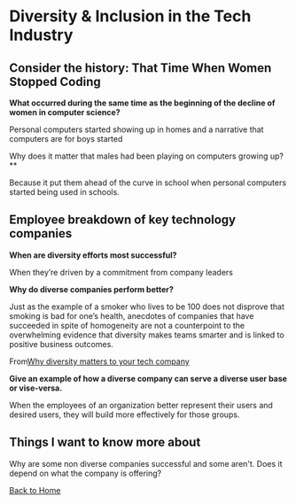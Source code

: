 # Diversity & Inclusion in the Tech Industry

## Consider the history: That Time When Women Stopped Coding

**What occurred during the same time as the beginning of the decline of women in computer science?**

Personal computers started showing up in homes and a narrative that computers are for boys started

Why does it matter that males had been playing on computers growing up?**

Because it put them ahead of the curve in school when personal computers started being used in schools.

## Employee breakdown of key technology companies

**When are diversity efforts most successful?**

When they’re driven by a commitment from company leaders

**Why do diverse companies perform better?**

Just as the example of a smoker who lives to be 100 does not disprove that smoking is bad for one’s health, anecdotes of companies that have succeeded in spite of homogeneity are not a counterpoint to the overwhelming evidence that diversity makes teams smarter and is linked to positive business outcomes.  

From[Why diversity matters to your tech company](https://www.usatoday.com/story/tech/columnist/2015/07/21/why-diversity-matters-your-tech-company/30419871/)

**Give an example of how a diverse company can serve a diverse user base or vise-versa.**

When the employees of an organization better represent their users and desired users, they will build more effectively for those groups. 

## Things I want to know more about

Why are some non diverse companies successful and some aren't. Does it depend on what the company is offering?

[Back to Home](../README.md)